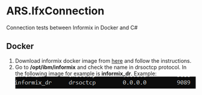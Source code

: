 # ARS.IfxConnection
Connection tests between Informix in Docker and C#
## Docker
1. Download informix docker image from [here](https://hub.docker.com/r/ibmcom/informix-innovator-c/) and follow the instructions.
2. Go to **/opt/ibm/informix** and check the name in drsoctcp protocol. In the following image for example is **informix_dr**.
Example:
![alt text](https://github.com/andresrsanchez/ARS.IfxConnection/blob/master/images/sqlhosts_DRDA_Name.PNG "DRDA")



